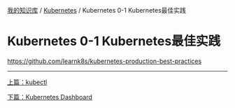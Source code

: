 [我的知识库](../README.md) / [Kubernetes](zz_gneratered_mdi.md) / Kubernetes 0-1 Kubernetes最佳实践

# Kubernetes 0-1 Kubernetes最佳实践

<https://github.com/learnk8s/kubernetes-production-best-practices>

---
[上篇：kubectl](kubectl.md)

[下篇：Kubernetes Dashboard](kubernetes-dashboard.md)
